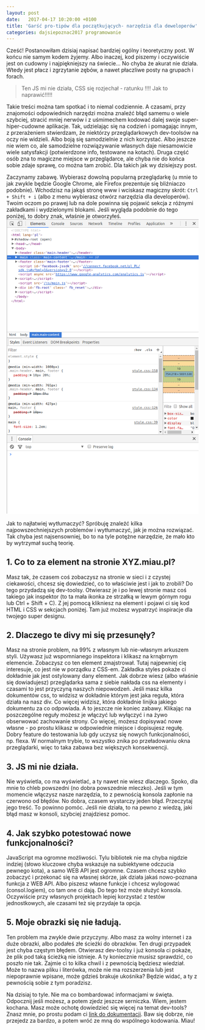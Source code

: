 ```yaml
---
layout: post
date:   2017-04-17 10:20:00 +0100
title: 'Garść pro-tipów dla początkujących- narzędzia dla deweloperów'
categories: dajsiepoznac2017 programowanie
---
```

Cześć! Postanowiłam dzisiaj napisać bardziej ogólny i teoretyczny post. W końcu nie samym kodem żyjemy. Albo inaczej, kod piszemy i oczywiście jest on cudowny i najpiękniejszy na świecie... No chyba że akurat nie działa. Wtedy jest płacz i zgrzytanie zębów, a nawet płaczliwe posty na grupach i forach.
>Ten JS mi nie działa, CSS się rozjechał - ratunku !!!! Jak to naprawić!!!!!

Takie treści można tam spotkać i to niemal codziennie. A czasami, przy znajomości odpowiednich narzędzi można znaleźć błąd samemu o wiele szybciej, stracić mniej nerwów i z uśmimechem kodować dalej swoje super-hiper-cudowne aplikacje. Tak, udzielając się na codzień i pomagając innym, z przerażeniem stwierdzam, że niektórzy przeglądarkowych dev-toolsów na oczy nie widzieli. Albo boją się samodzielnie z nich korzystać. Albo jeszcze nie wiem co, ale samodzielne rozwiązywanie własnych daje niesamowicie wiele satysfakcji (potwierdzone info, testowane na kotach). Druga część osób zna to magiczne miejsce w przeglądarce, ale chyba nie do końca sobie zdaje sprawę, co można tam zrobić. Dla takich jak wy dzisiejszy post.

Zaczynamy zabawę. Wybierasz dowolną popularną przeglądarkę (u mnie to jak zwykle będzie Google Chrome, ale Firefox prezentuje się bliźniaczo podobnie). Wchodzisz na jakąś stronę www i wciskasz magiczny skrót: `Ctrl + Shift + i` (albo z menu wybierasz otwórz narzędzia dla developerów). Twoim oczom po prawej lub na dole powinna się pojawić sekcja z różnymi zakładkami i wydzielonymi blokami. Jeśli wygląda podobnie do tego poniżej, to dobry znak, właśnie je otworzyłeś.
![dev-tools w przeglądarce Google Chrome](/img/dev-tools.png)

Jak to najłatwiej wytłumaczyć? Spróbuję znaleźć kilka najpowszechniejszych problemów i wytłumaczyć, jak je można rozwiązać. Tak chyba jest najsensowniej, bo to na tyle potężne narzędzie, że mało kto by wytrzymał suchą teorię.

## 1. Co to za element na stronie XYZ.miau.pl?
Masz tak, że czasem coś zobaczysz na stronie w sieci i z czystej ciekawości, chcesz się dowiedzieć, co to właściwie jest i jak to zrobili? Do tego przydadzą się dev-toolsy. Otwierasz je i po lewej stronie masz coś takiego jak inspektor (to ta mała ikonka ze strzałką w lewym górnym rogu lub Ctrl + Shift + C). Z jej pomocą klikniesz na element i pojawi ci się kod HTML i CSS w sekcjach poniżej. Tam już możesz wypatrzyć inspiracje dla twojego super designu.

## 2. Dlaczego te divy mi się przesunęły?
Masz na stronie problem, na 99% z własnym lub nie-własnym arkuszem styli. Używasz już wspomnianego inspektora i klikasz na krnąbrnym elemencie. Zobaczysz co ten element zmajstrował. Tutaj najpewniej cię interesuje, co jest nie w porządku z CSS-em. Zakładka styles pokaże ci dokładnie jak jest ostylowany dany element. Jak dobrze wiesz (albo właśnie się dowiadujesz) przeglądarka sama z siebie nakłada css na elementy i czasami to jest przyczyną naszych niepowodzeń. Jeśli masz kilka dokumentów css, to widzisz w dokładnie którym jest jaka reguła, która działa na nasz div. Co więcej widzisz, która dokładnie linijka jakiego dokumentu za co odpowiada. A to jeszcze nie koniec zabawy. Klikając na poszczególne reguły możesz je włączyć lub wyłączyć i na żywo obserwować zachowanie strony. Co więcej, możesz dopisywać nowe własne - po prostu klikasz w odpowiednie miejsce i dopisujesz regułę. Dobry feature do testowania lub gdy uczysz się nowych funkcjonalności, np. flexa. W normalnym trybie, to wszystko znika po przeładowaniu okna przeglądarki, więc to taka zabawa bez większych konsekwencji.

## 3. JS mi nie działa.
Nie wyświetla, co ma wyświetlać, a ty nawet nie wiesz dlaczego. Spoko, dla mnie to chleb powszedni (no dobra powszednie mleczko). Jeśli w tym momencie włączysz nasze narzędzia, to z pewnością konsola zapłonie na czerwono od błędów. No dobra, czasem wystarczy jeden błąd. Przeczytaj jego treść. To powinno pomóc. Jeśli nie działa, to na pewno z wiedzą, jaki błąd masz w konsoli, szybciej znajdziesz pomoc.

## 4. Jak szybko potestować nowe funkcjonalności?
JavaScript ma ogromne możliwości. Tylu bibliotek nie ma chyba nigdzie indziej (słowo kluczowe chyba wskazuje na subiektywne odczucia pewnego kota), a samo WEB API jest ogromne. Czasem chcesz szybko zobaczyć i przekonać się na własnej skórze, jak działa jakaś nowo-poznana funkcja z WEB API. Albo piszesz własne funkcje i chcesz wylogować (consol.logiem), co tam one ci dają. Do tego też może służyć konsola. Oczywiście przy własnych projektach lepiej korzystać z testów jednostkowych, ale czasami też się przydaje ta opcja.

## 5. Moje obrazki się nie ładują.
Ten problem ma zwykle dwie przyczyny. Albo masz za wolny internet i za duże obrazki, albo podałeś złe ścieżki do obrazków. Ten drugi przypadek jest chyba częstym błędem. Otwierasz dev-toolsy i już konsola ci pokaże, że plik pod taką ścieżką nie istnieje. A ty koniecznie musisz sprawdzić, co poszło nie tak. Zajmie ci to kilka chwil i z pewnością będziesz wiedział. Może to nazwa pliku i literówka, może nie ma rozszerzenia lub jest niepoprawnie wpisane, może gdzieś brakuje ukośnika? Będzie widać, a ty z pewnością sobie z tym poradzisz.

Na dzisiaj to tyle. Nie ma co bombardować informacjami w święta. Odpocznij jeśli możesz, a potem zjedz jeszcze serniczka. Wiem, jestem kochana. Masz może ochotę dowiedzieć się więcej na temat dev-tools? Znasz mnie, po prostu podam ci [link do dokumentacji](https://developer.chrome.com/devtools). Baw się dobrze, nie przejedz za bardzo, a potem wróć ze mną do wspólnego kodowania.
Miau!
